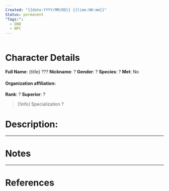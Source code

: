 ```yaml
---
Created: "{{date:YYYY/MM/DD}} {{time:HH:mm}}"
Status: permanent
"Tags:":
  - DND
  - NPC
---
```

```table-of-contents
```
# Character Details
**Full Name**: {title} ???
**Nickname**: ?
**Gender**: ?
**Species**: ?
**Met**: No
#### Organization affiliation: 
**Rank**: ?
**Superior**: ?

> [!info] Specialization
?
# Description:

---
# Notes

---
# References